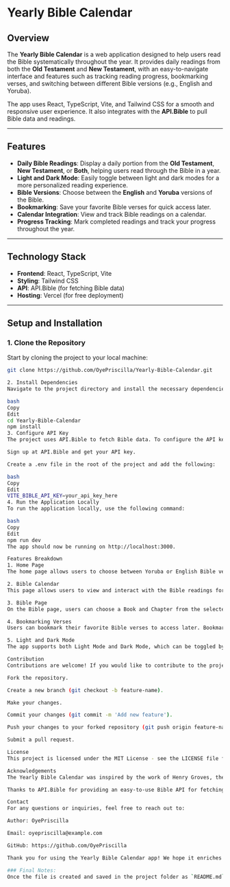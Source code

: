 # Yearly Bible Calendar

## Overview

The **Yearly Bible Calendar** is a web application designed to help users read the Bible systematically throughout the year. It provides daily readings from both the **Old Testament** and **New Testament**, with an easy-to-navigate interface and features such as tracking reading progress, bookmarking verses, and switching between different Bible versions (e.g., English and Yoruba).

The app uses React, TypeScript, Vite, and Tailwind CSS for a smooth and responsive user experience. It also integrates with the **API.Bible** to pull Bible data and readings.

---

## Features

- **Daily Bible Readings**: Display a daily portion from the **Old Testament**, **New Testament**, or **Both**, helping users read through the Bible in a year.
- **Light and Dark Mode**: Easily toggle between light and dark modes for a more personalized reading experience.
- **Bible Versions**: Choose between the **English** and **Yoruba** versions of the Bible.
- **Bookmarking**: Save your favorite Bible verses for quick access later.
- **Calendar Integration**: View and track Bible readings on a calendar.
- **Progress Tracking**: Mark completed readings and track your progress throughout the year.

---

## Technology Stack

- **Frontend**: React, TypeScript, Vite
- **Styling**: Tailwind CSS
- **API**: API.Bible (for fetching Bible data)
- **Hosting**: Vercel (for free deployment)

---

## Setup and Installation

### 1. **Clone the Repository**

Start by cloning the project to your local machine:

```bash
git clone https://github.com/OyePriscilla/Yearly-Bible-Calendar.git

2. Install Dependencies
Navigate to the project directory and install the necessary dependencies:

bash
Copy
Edit
cd Yearly-Bible-Calendar
npm install
3. Configure API Key
The project uses API.Bible to fetch Bible data. To configure the API key, follow these steps:

Sign up at API.Bible and get your API key.

Create a .env file in the root of the project and add the following:

bash
Copy
Edit
VITE_BIBLE_API_KEY=your_api_key_here
4. Run the Application Locally
To run the application locally, use the following command:

bash
Copy
Edit
npm run dev
The app should now be running on http://localhost:3000.

Features Breakdown
1. Home Page
The home page allows users to choose between Yoruba or English Bible versions. It also provides an option to view the Bible Calendar.

2. Bible Calendar
This page allows users to view and interact with the Bible readings for the year. Users can select between Old Testament, New Testament, or Both and track their daily readings.

3. Bible Page
On the Bible page, users can choose a Book and Chapter from the selected Bible version. Each chapter displays the verses, and users can read and bookmark them.

4. Bookmarking Verses
Users can bookmark their favorite Bible verses to access later. Bookmarked verses are saved in local storage for future sessions.

5. Light and Dark Mode
The app supports both Light Mode and Dark Mode, which can be toggled by the user for a better reading experience.

Contribution
Contributions are welcome! If you would like to contribute to the project, feel free to fork the repository, make changes, and submit a pull request. Please follow the steps below to contribute:

Fork the repository.

Create a new branch (git checkout -b feature-name).

Make your changes.

Commit your changes (git commit -m 'Add new feature').

Push your changes to your forked repository (git push origin feature-name).

Submit a pull request.

License
This project is licensed under the MIT License - see the LICENSE file for details.

Acknowledgements
The Yearly Bible Calendar was inspired by the work of Henry Groves, the creator of the original Yearly Bible Calendar.

Thanks to API.Bible for providing an easy-to-use Bible API for fetching data.

Contact
For any questions or inquiries, feel free to reach out to:

Author: OyePriscilla

Email: oyepriscilla@example.com

GitHub: https://github.com/OyePriscilla

Thank you for using the Yearly Bible Calendar app! We hope it enriches your Bible reading journey.

### Final Notes:
Once the file is created and saved in the project folder as `README.md`, it will be available to anyone who views the project on GitHub or any other repository hosting platform.
